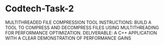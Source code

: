 # Codtech-Task-2
 MULTITHREADED
 FILE COMPRESSION
 TOOL
 INSTRUCTIONS: 
 BUILD A TOOL TO COMPRESS AND
 DECOMPRESS FILES USING
 MULTITHREADING FOR PERFORMANCE
 OPTIMIZATION.
 DELIVERABLE: A C++ APPLICATION
 WITH A CLEAR DEMONSTRATION OF
 PERFORMANCE GAINS
